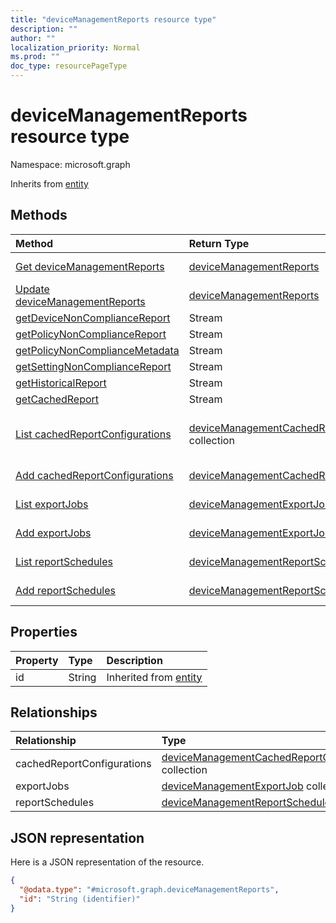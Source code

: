 ```yaml
---
title: "deviceManagementReports resource type"
description: ""
author: ""
localization_priority: Normal
ms.prod: ""
doc_type: resourcePageType
---
```


# deviceManagementReports resource type


Namespace: microsoft.graph




Inherits from [entity](../resources/entity.md)

## Methods
|Method|Return Type|Description|
|:---|:---|:---|
|[Get deviceManagementReports](../api/devicemanagementreports-get.md)|[deviceManagementReports](../resources/devicemanagementreports.md)|Read properties and relationships of the [deviceManagementReports](../resources/devicemanagementreports.md) object.|
|[Update deviceManagementReports](../api/devicemanagementreports-update.md)|[deviceManagementReports](../resources/devicemanagementreports.md)|Update the properties of a [deviceManagementReports](../resources/devicemanagementreports.md) object.|
|[getDeviceNonComplianceReport](../api/devicemanagementreports-getdevicenoncompliancereport.md)|Stream||
|[getPolicyNonComplianceReport](../api/devicemanagementreports-getpolicynoncompliancereport.md)|Stream||
|[getPolicyNonComplianceMetadata](../api/devicemanagementreports-getpolicynoncompliancemetadata.md)|Stream||
|[getSettingNonComplianceReport](../api/devicemanagementreports-getsettingnoncompliancereport.md)|Stream||
|[getHistoricalReport](../api/devicemanagementreports-gethistoricalreport.md)|Stream||
|[getCachedReport](../api/devicemanagementreports-getcachedreport.md)|Stream||
|[List cachedReportConfigurations](../api/devicemanagementreports-list-cachedreportconfigurations.md)|[deviceManagementCachedReportConfiguration](../resources/devicemanagementcachedreportconfiguration.md) collection|Get the deviceManagementCachedReportConfigurations from the cachedReportConfigurations navigation property.|
|[Add cachedReportConfigurations](../api/devicemanagementreports-post-cachedreportconfigurations.md)|[deviceManagementCachedReportConfiguration](../resources/devicemanagementcachedreportconfiguration.md)|Add cachedReportConfigurations by posting to the cachedReportConfigurations collection.|
|[List exportJobs](../api/devicemanagementreports-list-exportjobs.md)|[deviceManagementExportJob](../resources/devicemanagementexportjob.md) collection|Get the deviceManagementExportJobs from the exportJobs navigation property.|
|[Add exportJobs](../api/devicemanagementreports-post-exportjobs.md)|[deviceManagementExportJob](../resources/devicemanagementexportjob.md)|Add exportJobs by posting to the exportJobs collection.|
|[List reportSchedules](../api/devicemanagementreports-list-reportschedules.md)|[deviceManagementReportSchedule](../resources/devicemanagementreportschedule.md) collection|Get the deviceManagementReportSchedules from the reportSchedules navigation property.|
|[Add reportSchedules](../api/devicemanagementreports-post-reportschedules.md)|[deviceManagementReportSchedule](../resources/devicemanagementreportschedule.md)|Add reportSchedules by posting to the reportSchedules collection.|

## Properties
|Property|Type|Description|
|:---|:---|:---|
|id|String| Inherited from [entity](../resources/entity.md)|

## Relationships
|Relationship|Type|Description|
|:---|:---|:---|
|cachedReportConfigurations|[deviceManagementCachedReportConfiguration](../resources/devicemanagementcachedreportconfiguration.md) collection||
|exportJobs|[deviceManagementExportJob](../resources/devicemanagementexportjob.md) collection||
|reportSchedules|[deviceManagementReportSchedule](../resources/devicemanagementreportschedule.md) collection||

## JSON representation
Here is a JSON representation of the resource.
<!-- {
  "blockType": "resource",
  "keyProperty": "id",
  "@odata.type": "microsoft.graph.deviceManagementReports",
  "baseType": "microsoft.graph.entity",
  "openType": false
}
-->
``` json
{
  "@odata.type": "#microsoft.graph.deviceManagementReports",
  "id": "String (identifier)"
}
```

